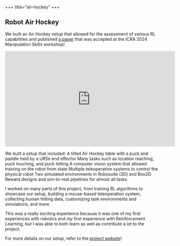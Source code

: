 +++
title="air-hockey"
+++

## Robot Air Hockey

We built an Air Hockey setup that allowed for the assessment of various RL capabilities and published [a paper](https://arxiv.org/pdf/2405.03113) that was accepted at the ICRA 2024 Manipulation Skills workshop!

<iframe width="560" height="315" src="https://rlairhockey.github.io/static/videos/TeaserRobotAirHockey.mp4" title="YouTube video player" frameborder="0" allow="accelerometer; autoplay; clipboard-write; encrypted-media; gyroscope; picture-in-picture; web-share" referrerpolicy="strict-origin-when-cross-origin" allowfullscreen></iframe>

We built a setup that included:
A tilted Air Hockey table with a puck and paddle held by a UR5e end effector
Many tasks such as location reaching, puck touching, and puck hitting
A computer vision system that allowed training on the robot from state
Multiple teleoperation systems to control the physical robot
Two simulated environments in Robosuite (3D) and Box2D
Reward designs and sim-to-real pipelines for almost all tasks

I worked on many parts of this project, from training RL algorithms to showcase our setup, building a mouse-based teleoperation system, collecting human hitting data, customizing task environments and simulations, and more.

This was a really exciting experience because it was one of my first experiences with robotics and my first experience with Reinforcement Learning, but I was able to both learn as well as contribute a lot to the project.

For more details on our setup, refer to the [project website](https://rlairhockey.github.io)!

